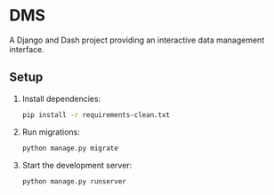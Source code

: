 # DMS

A Django and Dash project providing an interactive data management interface.

## Setup

1. Install dependencies:
   ```bash
   pip install -r requirements-clean.txt
   ```
2. Run migrations:
   ```bash
   python manage.py migrate
   ```
3. Start the development server:
   ```bash
   python manage.py runserver
   ```
